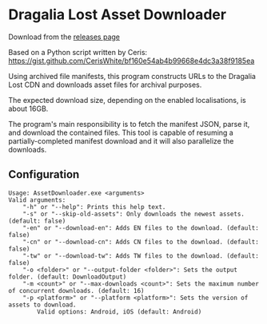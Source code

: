 ﻿# Dragalia Lost Asset Downloader

Download from the [releases page](https://github.com/SapiensAnatis/AssetDownloader/releases/latest)

Based on a Python script written by Ceris: https://gist.github.com/CerisWhite/bf160e54ab4b99668e4dc3a38f9185ea

Using archived file manifests, this program constructs URLs to the Dragalia Lost CDN and downloads asset files for archival purposes.

The expected download size, depending on the enabled localisations, is about 16GB.

The program's main responsibility is to fetch the manifest JSON, parse it, and download the contained files. This tool is capable of resuming a partially-completed manifest download and it will also parallelize the downloads.

## Configuration

```
Usage: AssetDownloader.exe <arguments>
Valid arguments:
    "-h" or "--help": Prints this help text.
    "-s" or "--skip-old-assets": Only downloads the newest assets. (default: false)
    "-en" or "--download-en": Adds EN files to the download. (default: false)
    "-cn" or "--download-cn": Adds CN files to the download. (default: false)
    "-tw" or "--download-tw": Adds TW files to the download. (default: false)
    "-o <folder>" or "--output-folder <folder>": Sets the output folder. (default: DownloadOutput)
    "-m <count>" or "--max-downloads <count>": Sets the maximum number of concurrent downloads. (default: 16)
    "-p <platform>" or "--platform <platform>": Sets the version of assets to download.
        Valid options: Android, iOS (default: Android)
```